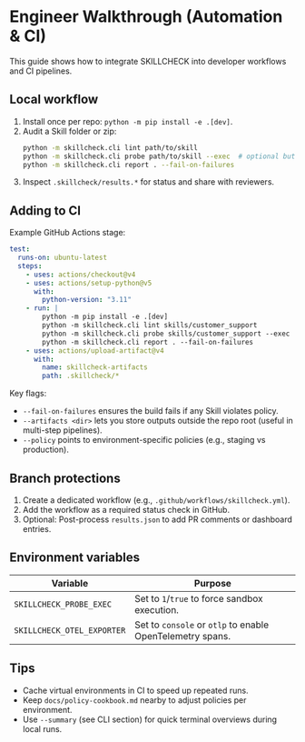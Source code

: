 # Engineer Walkthrough (Automation & CI)

This guide shows how to integrate SKILLCHECK into developer workflows and CI pipelines.

## Local workflow

1. Install once per repo: `python -m pip install -e .[dev]`.
2. Audit a Skill folder or zip:
   ```bash
   python -m skillcheck.cli lint path/to/skill
   python -m skillcheck.cli probe path/to/skill --exec  # optional but recommended
   python -m skillcheck.cli report . --fail-on-failures
   ```
3. Inspect `.skillcheck/results.*` for status and share with reviewers.

## Adding to CI

Example GitHub Actions stage:

```yaml
test:
  runs-on: ubuntu-latest
  steps:
    - uses: actions/checkout@v4
    - uses: actions/setup-python@v5
      with:
        python-version: "3.11"
    - run: |
        python -m pip install -e .[dev]
        python -m skillcheck.cli lint skills/customer_support
        python -m skillcheck.cli probe skills/customer_support --exec
        python -m skillcheck.cli report . --fail-on-failures
    - uses: actions/upload-artifact@v4
      with:
        name: skillcheck-artifacts
        path: .skillcheck/*
```

Key flags:
- `--fail-on-failures` ensures the build fails if any Skill violates policy.
- `--artifacts <dir>` lets you store outputs outside the repo root (useful in multi-step pipelines).
- `--policy` points to environment-specific policies (e.g., staging vs production).

## Branch protections

1. Create a dedicated workflow (e.g., `.github/workflows/skillcheck.yml`).
2. Add the workflow as a required status check in GitHub.
3. Optional: Post-process `results.json` to add PR comments or dashboard entries.

## Environment variables

| Variable | Purpose |
| --- | --- |
| `SKILLCHECK_PROBE_EXEC` | Set to `1`/`true` to force sandbox execution. |
| `SKILLCHECK_OTEL_EXPORTER` | Set to `console` or `otlp` to enable OpenTelemetry spans. |

## Tips

- Cache virtual environments in CI to speed up repeated runs.
- Keep `docs/policy-cookbook.md` nearby to adjust policies per environment.
- Use `--summary` (see CLI section) for quick terminal overviews during local runs.

